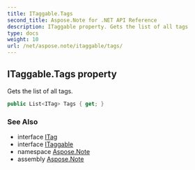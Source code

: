 ```yaml
---
title: ITaggable.Tags
second_title: Aspose.Note for .NET API Reference
description: ITaggable property. Gets the list of all tags
type: docs
weight: 10
url: /net/aspose.note/itaggable/tags/
---
```

## ITaggable.Tags property

Gets the list of all tags.

```csharp
public List<ITag> Tags { get; }
```

### See Also

* interface [ITag](../../itag/)
* interface [ITaggable](../)
* namespace [Aspose.Note](../../itaggable/)
* assembly [Aspose.Note](../../../)


